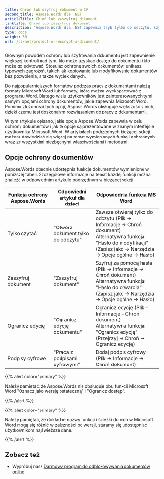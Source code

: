 ```yaml
---
title: Chroń lub szyfruj dokument w C#
second_title: Aspose.Words dla .NET
articleTitle: Chroń lub zaszyfruj dokument
linktitle: Chroń lub zaszyfruj dokument
description: "Aspose.Words dla .NET zapewnia tryb tylko do odczytu, szyfrowanie dokumentu, ograniczenie edycji i podpisy cyfrowe w celu ochrony dokumentów przy użyciu formatu C#. Aspose.Words obsługuje większość opcji ochrony programu Word."
type: docs
weight: 50
url: /pl/net/protect-or-encrypt-a-document/
---
```


Głównym powodem ochrony lub szyfrowania dokumentu jest zapewnienie większej kontroli nad tym, kto może uzyskać dostęp do dokumentu i kto może go edytować. Stosując ochronę swoich dokumentów, unikasz typowych zagrożeń, takich jak kopiowanie lub modyfikowanie dokumentów bez pozwolenia, a także wyciek danych.

Do najpopularniejszych formatów podczas pracy z dokumentami należą formaty Microsoft Word lub formaty, które można wyeksportować z programu Word. Dlatego wielu użytkowników jest zainteresowanych tymi samymi opcjami ochrony dokumentów, jakie zapewnia Microsoft Word. Pomimo złożoności tych opcji, Aspose.Words obsługuje większość z nich, dzięki czemu jest doskonałym rozwiązaniem do pracy z dokumentami.

W tym artykule opisano, jakie opcje Aspose.Words zapewnia w celu ochrony dokumentów i jak te opcje są prezentowane w znanym interfejsie użytkownika Microsoft Word. W artykułach podrzędnych bieżącej sekcji możesz dowiedzieć się więcej na temat wymienionych funkcji ochronnych wraz ze wszystkimi niezbędnymi właściwościami i metodami.

## Opcje ochrony dokumentów

Aspose.Words obecnie udostępnia funkcje dokumentów wymienione w poniższej tabeli. Szczegółowe informacje na temat każdej funkcji można znaleźć w odpowiednim artykule podrzędnym w bieżącej sekcji.

|  Funkcja ochrony Aspose.Words |  Odpowiedni artykuł dla dzieci |  Odpowiednia funkcja MS Word |
|  -------------------------------  |  ------------------------------  |  ------------------------------------------------------------  |
|  Tylko czytać |  "Otwórz dokument tylko do odczytu" |  Zawsze otwieraj tylko do odczytu (Plik → Informacje → Chroń dokument)<br /> Alternatywna funkcja: "Hasło do modyfikacji" (Zapisz jako → Narzędzia → Opcje ogólne → Hasło) |
|  Zaszyfruj dokument |  "Zaszyfruj dokument" |  Szyfruj za pomocą hasła (Plik → Informacje → Chroń dokument)<br /> Alternatywna funkcja: "Hasło do otwarcia" (Zapisz jako → Narzędzia → Opcje ogólne → Hasło) |
|  Ogranicz edycję |  "Ogranicz edycję dokumentu" |  Ogranicz edycję (Plik – Informacje – Chroń dokument)<br /> Alternatywna funkcja: "Ogranicz edycję" (Przejrzyj → Chroń → Ogranicz edycję) |
|  Podpisy cyfrowe |  "Praca z podpisami cyfrowymi" |  Dodaj podpis cyfrowy (Plik → Informacje → Chroń dokument) |

{{% alert color="primary" %}}

Należy pamiętać, że Aspose.Words nie obsługuje obu funkcji Microsoft Word "Oznacz jako wersję ostateczną" i "Ogranicz dostęp".

{{% /alert %}}

{{% alert color="primary" %}}

Należy pamiętać, że dokładne nazwy funkcji i ścieżki do nich w Microsoft Word mogą się różnić w zależności od wersji, staramy się udostępniać użytkownikom najświeższe dane.

{{% /alert %}}

## Zobacz też

* Wypróbuj nasz [Darmowy program do odblokowywania dokumentów online](https://products.aspose.app/words/unlock)
